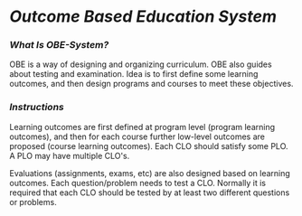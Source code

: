 # ***Outcome Based Education System***
### ***What Is OBE-System?***
OBE is a way of designing and organizing curriculum. OBE also guides about testing and examination. Idea is to first define some learning outcomes, and then design programs and courses to meet these objectives.
### ***Instructions***
Learning outcomes are first defined at program level (program learning outcomes), and then for each course further low-level outcomes are proposed (course learning outcomes). Each CLO should satisfy some PLO. A PLO may have multiple CLO's.

Evaluations (assignments, exams, etc) are also designed based on learning outcomes. Each question/problem needs to test a CLO. Normally it is required that each CLO should be tested by at least two different questions or problems.
